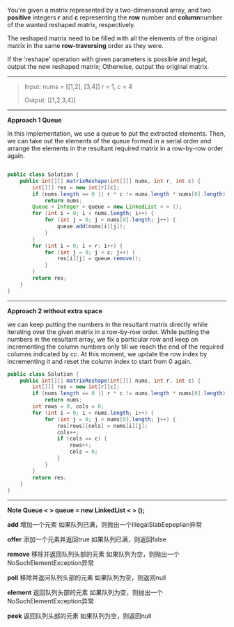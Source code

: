 You're given a matrix represented by a two-dimensional array, and two **positive** integers **r** and **c** representing the **row** number and **column**number of the wanted reshaped matrix, respectively.

The reshaped matrix need to be filled with all the elements of the original matrix in the same **row-traversing** order as they were.

If the 'reshape' operation with given parameters is possible and legal, output the new reshaped matrix; Otherwise, output the original matrix.

---

> Input: 
> nums = 
> [[1,2],
>  [3,4]]
> r = 1, c = 4
>
> Output: 
> [[1,2,3,4]]

---

**Approach 1 Queue**

In this implementation, we use a queue to put the extracted elements. Then, we can take out the elements of the queue formed in a serial order and arrange the elements in the resultant required matrix in a row-by-row order again.

```java

public class Solution {
    public int[][] matrixReshape(int[][] nums, int r, int c) {
        int[][] res = new int[r][c];
        if (nums.length == 0 || r * c != nums.length * nums[0].length)
            return nums;
        Queue < Integer > queue = new LinkedList < > ();
        for (int i = 0; i < nums.length; i++) {
            for (int j = 0; j < nums[0].length; j++) {
                queue.add(nums[i][j]);
            }
        }
        for (int i = 0; i < r; i++) {
            for (int j = 0; j < c; j++) {
                res[i][j] = queue.remove();
            }
        }
        return res;
    }
}

```

---

**Approach 2 without extra space**

we can keep putting the numbers in the resultant matrix directly while iterating over the given matrix in a row-by-row order. While putting the numbers in the resultant array, we fix a particular row and keep on incrementing the column numbers only till we reach the end of the required columns indicated by c*c*. At this moment, we update the row index by incrementing it and reset the column index to start from 0 again. 

```java
public class Solution {
    public int[][] matrixReshape(int[][] nums, int r, int c) {
        int[][] res = new int[r][c];
        if (nums.length == 0 || r * c != nums.length * nums[0].length)
            return nums;
        int rows = 0, cols = 0;
        for (int i = 0; i < nums.length; i++) {
            for (int j = 0; j < nums[0].length; j++) {
                res[rows][cols] = nums[i][j];
                cols++;
                if (cols == c) {
                    rows++;
                    cols = 0;
                }
            }
        }
        return res;
    }
}
```

---

**Note Queue <  > queue = new LinkedList < > ();**

**add**        增加一个元索                     如果队列已满，则抛出一个IIIegaISlabEepeplian异常

**offer**       添加一个元素并返回true       如果队列已满，则返回false

**remove**   移除并返回队列头部的元素    如果队列为空，则抛出一个NoSuchElementException异常

**poll**         移除并返问队列头部的元素    如果队列为空，则返回null

**element**  返回队列头部的元素             如果队列为空，则抛出一个NoSuchElementException异常

**peek**       返回队列头部的元素             如果队列为空，则返回null